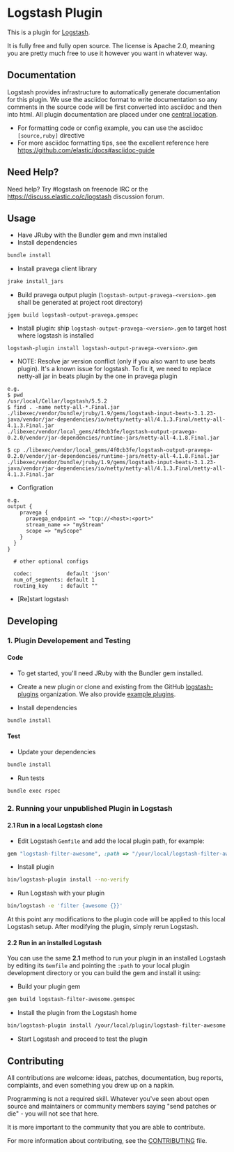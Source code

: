 # Logstash Plugin

This is a plugin for [Logstash](https://github.com/elastic/logstash).

It is fully free and fully open source. The license is Apache 2.0, meaning you are pretty much free to use it however you want in whatever way.

## Documentation

Logstash provides infrastructure to automatically generate documentation for this plugin. We use the asciidoc format to write documentation so any comments in the source code will be first converted into asciidoc and then into html. All plugin documentation are placed under one [central location](http://www.elastic.co/guide/en/logstash/current/).

- For formatting code or config example, you can use the asciidoc `[source,ruby]` directive
- For more asciidoc formatting tips, see the excellent reference here https://github.com/elastic/docs#asciidoc-guide

## Need Help?

Need help? Try #logstash on freenode IRC or the https://discuss.elastic.co/c/logstash discussion forum.

## Usage

- Have JRuby with the Bundler gem and mvn installed
- Install dependencies
```sh
bundle install
```
- Install pravega client library
```sh
jrake install_jars
```
- Build pravega output plugin (`logstash-output-pravega-<version>.gem` shall be generated at project root directory)
```
jgem build logstash-output-pravega.gemspec
```
- Install plugin: ship `logstash-output-pravega-<version>.gem` to target host where logstash is installed
```
logstash-plugin install logstash-output-pravega-<version>.gem
```

- NOTE: Resolve jar version conflict (only if you also want to use beats plugin). It's a known issue for logstash. To fix it, we need to replace netty-all jar in beats plugin by the one in pravega plugin
```
e.g.
$ pwd
/usr/local/Cellar/logstash/5.5.2
$ find . -name netty-all-*.Final.jar
./libexec/vendor/bundle/jruby/1.9/gems/logstash-input-beats-3.1.23-java/vendor/jar-dependencies/io/netty/netty-all/4.1.3.Final/netty-all-4.1.3.Final.jar
./libexec/vendor/local_gems/4f0cb3fe/logstash-output-pravega-0.2.0/vendor/jar-dependencies/runtime-jars/netty-all-4.1.8.Final.jar

$ cp ./libexec/vendor/local_gems/4f0cb3fe/logstash-output-pravega-0.2.0/vendor/jar-dependencies/runtime-jars/netty-all-4.1.8.Final.jar ./libexec/vendor/bundle/jruby/1.9/gems/logstash-input-beats-3.1.23-java/vendor/jar-dependencies/io/netty/netty-all/4.1.3.Final/netty-all-4.1.3.Final.jar
```

- Configration
```
e.g.
output {
    pravega {
      pravega_endpoint => "tcp://<host>:<port>"
      stream_name => "myStream"
      scope => "myScope"
    }
  }
}
```
```
  # other optional configs

  codec:           default 'json'
  num_of_segments: default 1
  routing_key    : default ""
```

- [Re]start logstash

## Developing

### 1. Plugin Developement and Testing

#### Code
- To get started, you'll need JRuby with the Bundler gem installed.

- Create a new plugin or clone and existing from the GitHub [logstash-plugins](https://github.com/logstash-plugins) organization. We also provide [example plugins](https://github.com/logstash-plugins?query=example).

- Install dependencies
```sh
bundle install
```

#### Test

- Update your dependencies

```sh
bundle install
```

- Run tests

```sh
bundle exec rspec
```

### 2. Running your unpublished Plugin in Logstash

#### 2.1 Run in a local Logstash clone

- Edit Logstash `Gemfile` and add the local plugin path, for example:
```ruby
gem "logstash-filter-awesome", :path => "/your/local/logstash-filter-awesome"
```
- Install plugin
```sh
bin/logstash-plugin install --no-verify
```
- Run Logstash with your plugin
```sh
bin/logstash -e 'filter {awesome {}}'
```
At this point any modifications to the plugin code will be applied to this local Logstash setup. After modifying the plugin, simply rerun Logstash.

#### 2.2 Run in an installed Logstash

You can use the same **2.1** method to run your plugin in an installed Logstash by editing its `Gemfile` and pointing the `:path` to your local plugin development directory or you can build the gem and install it using:

- Build your plugin gem
```sh
gem build logstash-filter-awesome.gemspec
```
- Install the plugin from the Logstash home
```sh
bin/logstash-plugin install /your/local/plugin/logstash-filter-awesome.gem
```
- Start Logstash and proceed to test the plugin

## Contributing

All contributions are welcome: ideas, patches, documentation, bug reports, complaints, and even something you drew up on a napkin.

Programming is not a required skill. Whatever you've seen about open source and maintainers or community members  saying "send patches or die" - you will not see that here.

It is more important to the community that you are able to contribute.

For more information about contributing, see the [CONTRIBUTING](https://github.com/elastic/logstash/blob/master/CONTRIBUTING.md) file.
